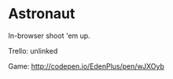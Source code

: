 # Astronaut
In-browser shoot 'em up.

Trello: unlinked

Game: http://codepen.io/EdenPlus/pen/wJXOyb
